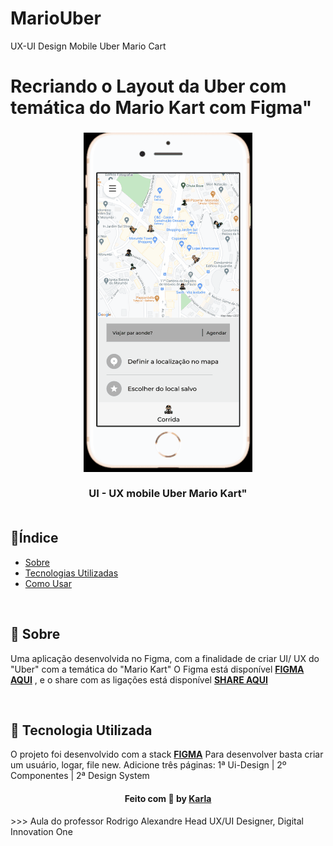# MarioUber
UX-UI Design Mobile Uber Mario Cart 
# Recriando o Layout da Uber com temática do Mario Kart com Figma"
<h3 align="center">
   <img alt="Uber Mário Kart" title="#logo" src="https://github.com/karlacorrea/MarioUber/blob/main/a_gjp.gif">
   <br><br>
   <b>UI - UX mobile Uber Mario Kart"</b>  
<b> </b>
   <br><br>
 
 <p align="center">
  
  </a>
 </p>
</h3>

## 🔖Índice

- [Sobre](#sobre)
- [Tecnologias Utilizadas](#tecnologias-utilizadas)
- [Como Usar](#como-usar)


<br>

<a id="sobre"></a>
## 🧐 Sobre

Uma aplicação desenvolvida no Figma, com a finalidade de criar UI/ UX do "Uber" com  a temática do "Mario Kart"
O Figma está disponível **[FIGMA AQUI](https://www.figma.com/file/PrLQaar7J1C3eeWtonUrgP/MarioUber?node-id=0%3A1)**
 , e o share com as ligações está disponível **[SHARE AQUI](https://www.figma.com/proto/PrLQaar7J1C3eeWtonUrgP/MarioUber?node-id=1%3A1851&scaling=scale-down&page-id=0%3A1&starting-point-node-id=1%3A1851&show-proto-sidebar=1)**
</p>


 
<br>

<a id="tecnologias-utilizadas"></a>
## 🚀 Tecnologia Utilizada

O projeto foi desenvolvido com a stack **[FIGMA](https://figma.com/)**
Para desenvolver basta criar um usuário, logar, file new. 
Adicione três páginas:
1ª Ui-Design | 2º Componentes | 2ª Design System





<h4 align="center">
    Feito com 🧡 by <a href="https://www.linkedin.com/in/gamerkarla/" target="_blank">Karla</a>
</h4>
>>> Aula do professor Rodrigo Alexandre Head UX/UI Designer, Digital Innovation One

